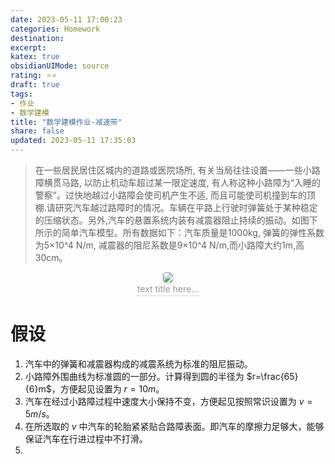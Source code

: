 ```yaml
---
date: 2023-05-11 17:00:23
categories: Homework
destination: 
excerpt: 
katex: true
obsidianUIMode: source
rating: ⭐⭐
draft: true
tags:  
- 作业
- 数学建模
title: "数学建模作业-减速带"
share: false
updated: 2023-05-11 17:35:03
---
```


> 在一些居民居住区城内的道路或医院场所, 有关当局往往设置——一些小路障横贯马路, 以防止机动车超过某一限定速度, 有人称这种小路障为“入睡的警察”。过快地越过小路障会使司机产生不适, 而且可能使司机撞到车的顶棚.请研究汽车越过路障时的情况。车辆在平路上行驶时弹簧处于某种稳定的压缩状态。另外,汽车的悬置系统内装有减震器阻止持续的振动。如图下所示的简单汽车模型。所有数据如下：汽车质量是1000kg, 弹簧的弹性系数为5×10^4 N/m, 减震器的阻尼系数是9×10^4 N/m,而小路障大约1m,高30cm。

<center>
    <img style="border-radius: 0.3125em;
    box-shadow: 0 2px 4px 0 rgba(34,36,38,.12),0 2px 10px 0 rgba(34,36,38,.08);"
    src="https://search.pstatic.net/common?src=https://i.imgur.com/2sIopYs.png">
    <br>
    <div style="color:orange; border-bottom: 1px solid #d9d9d9;
    display: inline-block;
    color: #999;
    padding: 2px;">text title here...
    </div>
</center>

# 假设
1. 汽车中的弹簧和减震器构成的减震系统为标准的阻尼振动。
2. 小路障外围曲线为标准圆的一部分。计算得到圆的半径为 $r=\frac{65}{6}m$，方便起见设置为 $r=10m$。
3. 汽车在经过小路障过程中速度大小保持不变，方便起见按照常识设置为 $v=5m/s$。
4. 在所选取的 $v$ 中汽车的轮胎紧紧贴合路障表面。即汽车的摩擦力足够大，能够保证汽车在行进过程中不打滑。
5. 